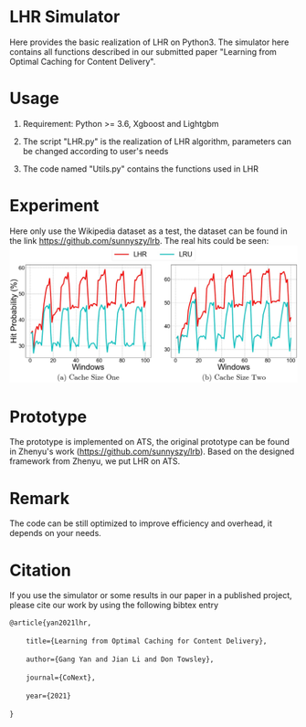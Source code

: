 # LHR Simulator
Here provides the basic realization of LHR on Python3. The simulator here contains all functions described in our submitted paper "Learning from Optimal Caching for Content Delivery".


# Usage
1. Requirement: Python >= 3.6, Xgboost and Lightgbm

2. The script "LHR.py" is the realization of LHR algorithm, parameters can be changed according to user's needs

3. The code named "Utils.py" contains the functions used in LHR


# Experiment
Here only use the Wikipedia dataset as a test, the dataset can be found in the link https://github.com/sunnyszy/lrb. The real hits could be seen:
![image](https://github.com/GYan58/lhr-work/blob/main/Experiments/wiki.jpeg)


# Prototype
The prototype is implemented on ATS, the original prototype can be found in Zhenyu's work (https://github.com/sunnyszy/lrb). Based on the designed framework from Zhenyu, we put LHR on ATS. 


# Remark
The code can be still optimized to improve efficiency and overhead, it depends on your needs.


# Citation
If you use the simulator or some results in our paper in a published project, please cite our work by using the following bibtex entry

```
@article{yan2021lhr,

    title={Learning from Optimal Caching for Content Delivery},
    
    author={Gang Yan and Jian Li and Don Towsley},
    
    journal={CoNext},
    
    year={2021}

}
```





